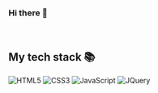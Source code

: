 ### Hi there 👋

<br />

<h2> My tech stack 📚 </h2>

![HTML5](https://img.shields.io/badge/HTML5-orange?style=flat-square&logo=HTML5&logoColor=white)
![CSS3](https://img.shields.io/badge/CSS3-blue?style=flat-square&logo=CSS3&logoColor=white)
![JavaScript](https://img.shields.io/badge/JavaScript-yellow?style=flat-square&logo=JavaScript&logoColor=white)
![JQuery](https://img.shields.io/badge/JQuery-green?style=flat-square&logo=JQuery&logoColor=white)

<!--
**skl0726/skl0726** is a ✨ _special_ ✨ repository because its `README.md` (this file) appears on your GitHub profile.

Here are some ideas to get you started:

- 🔭 I’m currently working on ...
- 🌱 I’m currently learning ...
- 👯 I’m looking to collaborate on ...
- 🤔 I’m looking for help with ...
- 💬 Ask me about ...
- 📫 How to reach me: ...
- 😄 Pronouns: ...
- ⚡ Fun fact: ...
-->
